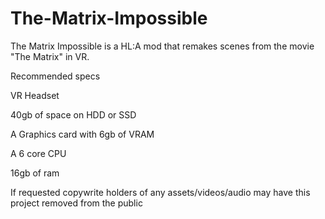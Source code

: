 # The-Matrix-Impossible
The Matrix Impossible is a HL:A mod that remakes scenes from the movie "The Matrix" in VR.  


Recommended specs 


VR Headset


40gb of space on HDD or SSD


A Graphics card with 6gb of VRAM


A 6 core CPU


16gb of ram


If requested copywrite holders of any assets/videos/audio may have this project removed from the public
